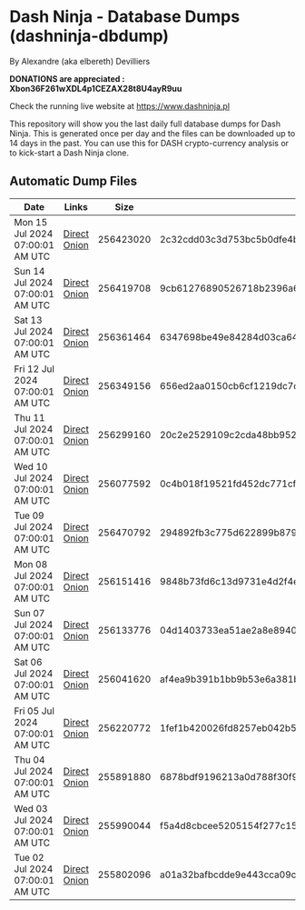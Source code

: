 # Dash Ninja - Database Dumps (dashninja-dbdump)
By Alexandre (aka elbereth) Devilliers

**DONATIONS are appreciated : Xbon36F261wXDL4p1CEZAX28t8U4ayR9uu**

Check the running live website at https://www.dashninja.pl

This repository will show you the last daily full database dumps for Dash Ninja. This is generated once per day and the files can be downloaded up to 14 days in the past.
You can use this for DASH crypto-currency analysis or to kick-start a Dash Ninja clone.


## Automatic Dump Files
| Date | Links | Size | SHA256 |
|--|--|--|--|
| Mon 15 Jul 2024 07:00:01 AM UTC | [Direct]() [Onion]() | 256423020 | 2c32cdd03c3d753bc5b0dfe4b41fe80bb230d8545cbae78d81313088d9011b6f | 
| Sun 14 Jul 2024 07:00:01 AM UTC | [Direct]() [Onion]() | 256419708 | 9cb61276890526718b2396a6c208a94a678804254a052a07da6efb5e91faae85 | 
| Sat 13 Jul 2024 07:00:01 AM UTC | [Direct](<html>) [Onion]() | 256361464 | 6347698be49e84284d03ca64346450e1d872e91547df58dd87c374b19fdeff8f | 
| Fri 12 Jul 2024 07:00:01 AM UTC | [Direct](https://oshi.at/RbxK) [Onion](http://5ety7tpkim5me6eszuwcje7bmy25pbtrjtue7zkqqgziljwqy3rrikqd.onion/RbxK) | 256349156 | 656ed2aa0150cb6cf1219dc7c074f882dbd54d5f27ace6d369b1031e14989cc4 | 
| Thu 11 Jul 2024 07:00:01 AM UTC | [Direct](<html>) [Onion]() | 256299160 | 20c2e2529109c2cda48bb952c956b338cd228c9296e816343eef45097b0f7c48 | 
| Wed 10 Jul 2024 07:00:01 AM UTC | [Direct](<html>) [Onion]() | 256077592 | 0c4b018f19521fd452dc771cfb8f7a02c92e2c93f215859db1108f6a363e7529 | 
| Tue 09 Jul 2024 07:00:01 AM UTC | [Direct](https://oshi.at/upQW) [Onion](http://5ety7tpkim5me6eszuwcje7bmy25pbtrjtue7zkqqgziljwqy3rrikqd.onion/upQW) | 256470792 | 294892fb3c775d622899b8791c7bb95306c0d3e59211f5f4be8053d331cc3624 | 
| Mon 08 Jul 2024 07:00:01 AM UTC | [Direct](<html>) [Onion]() | 256151416 | 9848b73fd6c13d9731e4d2f4eb7ce180fd14b338d4e67df9247afef829f00d24 | 
| Sun 07 Jul 2024 07:00:01 AM UTC | [Direct](https://oshi.at/PecL) [Onion](http://5ety7tpkim5me6eszuwcje7bmy25pbtrjtue7zkqqgziljwqy3rrikqd.onion/PecL) | 256133776 | 04d1403733ea51ae2a8e89408cc950d073880f02d927a2ec7f9712db62236e65 | 
| Sat 06 Jul 2024 07:00:01 AM UTC | [Direct](<html>) [Onion]() | 256041620 | af4ea9b391b1bb9b53e6a381b56b774d7fd1e1159a69aa44fd3da11aa9984453 | 
| Fri 05 Jul 2024 07:00:01 AM UTC | [Direct](https://oshi.at/dAwR) [Onion](http://5ety7tpkim5me6eszuwcje7bmy25pbtrjtue7zkqqgziljwqy3rrikqd.onion/dAwR) | 256220772 | 1fef1b420026fd8257eb042b5030d7765b3678b72422d5f789c35cdc74fd38fb | 
| Thu 04 Jul 2024 07:00:01 AM UTC | [Direct](<html>) [Onion]() | 255891880 | 6878bdf9196213a0d788f30f92fddfc5a0a42a899630186d72c8a49f2cb19412 | 
| Wed 03 Jul 2024 07:00:01 AM UTC | [Direct](<html>) [Onion]() | 255990044 | f5a4d8cbcee5205154f277c155556abf94f8dec19d2d98e92b87bbfd24c58576 | 
| Tue 02 Jul 2024 07:00:01 AM UTC | [Direct](https://oshi.at/kfZr) [Onion](http://5ety7tpkim5me6eszuwcje7bmy25pbtrjtue7zkqqgziljwqy3rrikqd.onion/kfZr) | 255802096 | a01a32bafbcdde9e443cca09cb7b2f026054c848d718c1414c687d233d6564ef | 
